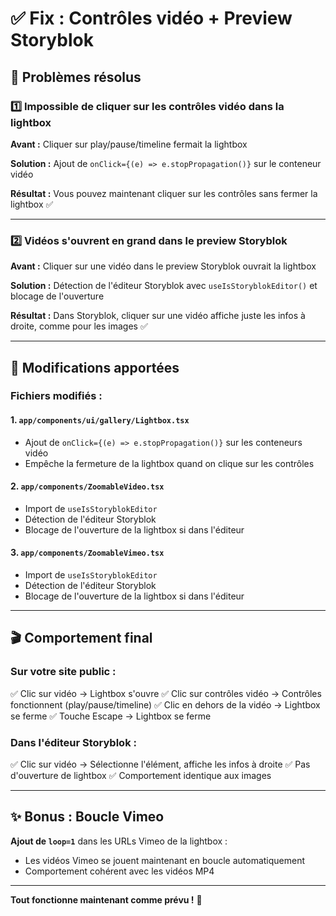 # ✅ Fix : Contrôles vidéo + Preview Storyblok

## 🎯 Problèmes résolus

### 1️⃣ Impossible de cliquer sur les contrôles vidéo dans la lightbox

**Avant :** Cliquer sur play/pause/timeline fermait la lightbox

**Solution :** Ajout de `onClick={(e) => e.stopPropagation()}` sur le conteneur vidéo

**Résultat :** Vous pouvez maintenant cliquer sur les contrôles sans fermer la lightbox ✅

---

### 2️⃣ Vidéos s'ouvrent en grand dans le preview Storyblok

**Avant :** Cliquer sur une vidéo dans le preview Storyblok ouvrait la lightbox

**Solution :** Détection de l'éditeur Storyblok avec `useIsStoryblokEditor()` et blocage de l'ouverture

**Résultat :** Dans Storyblok, cliquer sur une vidéo affiche juste les infos à droite, comme pour les images ✅

---

## 🔧 Modifications apportées

### Fichiers modifiés :

#### 1. `app/components/ui/gallery/Lightbox.tsx`

- Ajout de `onClick={(e) => e.stopPropagation()}` sur les conteneurs vidéo
- Empêche la fermeture de la lightbox quand on clique sur les contrôles

#### 2. `app/components/ZoomableVideo.tsx`

- Import de `useIsStoryblokEditor`
- Détection de l'éditeur Storyblok
- Blocage de l'ouverture de la lightbox si dans l'éditeur

#### 3. `app/components/ZoomableVimeo.tsx`

- Import de `useIsStoryblokEditor`
- Détection de l'éditeur Storyblok
- Blocage de l'ouverture de la lightbox si dans l'éditeur

---

## 🎬 Comportement final

### Sur votre site public :

✅ Clic sur vidéo → Lightbox s'ouvre
✅ Clic sur contrôles vidéo → Contrôles fonctionnent (play/pause/timeline)
✅ Clic en dehors de la vidéo → Lightbox se ferme
✅ Touche Escape → Lightbox se ferme

### Dans l'éditeur Storyblok :

✅ Clic sur vidéo → Sélectionne l'élément, affiche les infos à droite
✅ Pas d'ouverture de lightbox
✅ Comportement identique aux images

---

## ✨ Bonus : Boucle Vimeo

**Ajout de `loop=1`** dans les URLs Vimeo de la lightbox :

- Les vidéos Vimeo se jouent maintenant en boucle automatiquement
- Comportement cohérent avec les vidéos MP4

---

**Tout fonctionne maintenant comme prévu !** 🎉
